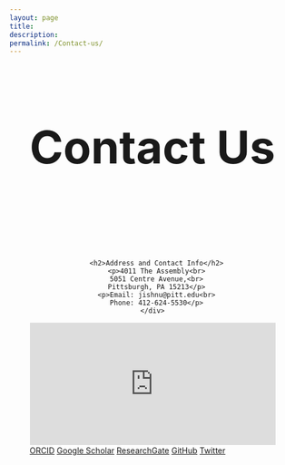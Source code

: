 ```yaml
---
layout: page
title: 
description: 
permalink: /Contact-us/
---
```


<style>
.container {
  max-width: fit-content;
  margin: 0 auto;
}

.page-section-head {
  margin-top: 40px;
  margin-bottom: 60px;
  padding-bottom: 60px;
  border-bottom: 1px solid var(--border-color);
}



  
.page-title {
  font-size: 80px;
  margin-bottom: 16px;
}

.page-description {
  font-size: 18px;
}

.contact-info {
 display: flex;
 flex-wrap: wrap;
 flex-direction: column;
}

.contact-info-item {
  width: 100%;
  align-content: center;
  text-align: center;
  
}

.contact-info-item h2 {
  margin-bottom: 10px;
}

.gallery {
  margin-top: 40px;
  display: flex;
  justify-content: center;
}

.page__info {
  display : none;
}

.google-map {
     padding-bottom: 50%;
     position: relative;
}

.google-map iframe {
     height: 100%;
     width: 100%;
     left: 0;
     top: 0;
     position: absolute;
}

  
.gallery img {
  max-width: 100%;
  height: auto;
}
</style>

<div class="container">
  <div class="page-section-head">
    <h1 class="page-title">Contact Us</h1>
  </div>

  <div class="contact-info">
    <div class="contact-info-item">
        
      <h2>Address and Contact Info</h2>
      <p>4011 The Assembly<br>
      5051 Centre Avenue,<br>
      Pittsburgh, PA 15213</p>
      <p>Email: jishnu@pitt.edu<br>
      Phone: 412-624-5530</p>
    </div>
</div>
<div class="google-map">
     <iframe src="https://www.google.com/maps/embed?pb=!1m18!1m12!1m3!1d3035.9222785433276!2d-79.94718492394952!3d40.454857153317924!2m3!1f0!2f0!3f0!3m2!1i1024!2i768!4f13.1!3m3!1m2!1s0x8834f34f6212ade3%3A0x18f7f9a7b1d0f338!2sThe%20Assembly!5e0!3m2!1sen!2sus!4v1714092409211!5m2!1sen!2sus" width="600" height="450" style="border:0;" allowfullscreen="" loading="lazy" referrerpolicy="no-referrer-when-downgrade"></iframe>
</div>
  <div class="button-container">
    <a class="tag-button" href="https://orcid.org/0000-0003-2932-7800" target="_blank">ORCID</a>
    <a class="tag-button" href="https://scholar.google.com/citations?user=61wI3HMAAAAJ&hl=en" target="_blank">Google Scholar</a>
    <a class="tag-button" href="https://www.researchgate.net/profile/Jishnu-Das-2" target="_blank">ResearchGate</a>
    <a class="tag-button" href="https://github.com/jishnu-lab" target="_blank">GitHub</a>
    <a class="tag-button" href="https://twitter.com/jishnu1729" target="_blank">Twitter</a>
  </div>
</div>